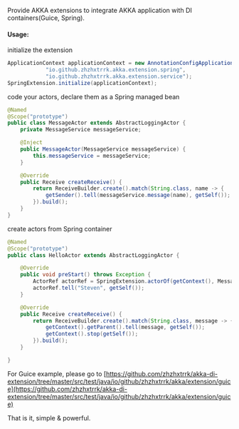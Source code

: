Provide AKKA extensions to integrate AKKA application with DI containers(Guice, Spring).

#### Usage:

initialize the extension
```java
ApplicationContext applicationContext = new AnnotationConfigApplicationContext(
            "io.github.zhzhxtrrk.akka.extension.spring",
            "io.github.zhzhxtrrk.akka.extension.service");
SpringExtension.initialize(applicationContext);
```

code your actors, declare them as a Spring managed bean
```java
@Named
@Scope("prototype")
public class MessageActor extends AbstractLoggingActor {
    private MessageService messageService;

    @Inject
    public MessageActor(MessageService messageService) {
        this.messageService = messageService;
    }

    @Override
    public Receive createReceive() {
        return ReceiveBuilder.create().match(String.class, name -> {
            getSender().tell(messageService.message(name), getSelf());
        }).build();
    }
}
```

create actors from Spring container
```java
@Named
@Scope("prototype")
public class HelloActor extends AbstractLoggingActor {

    @Override
    public void preStart() throws Exception {
        ActorRef actorRef = SpringExtension.actorOf(getContext(), MessageActor.class);
        actorRef.tell("Steven", getSelf());
    }

    @Override
    public Receive createReceive() {
        return ReceiveBuilder.create().match(String.class, message -> {
            getContext().getParent().tell(message, getSelf());
            getContext().stop(getSelf());
        }).build();
    }

}
```

For Guice example, please go to [https://github.com/zhzhxtrrk/akka-di-extension/tree/master/src/test/java/io/github/zhzhxtrrk/akka/extension/guice](https://github.com/zhzhxtrrk/akka-di-extension/tree/master/src/test/java/io/github/zhzhxtrrk/akka/extension/guice)

That is it, simple & powerful.